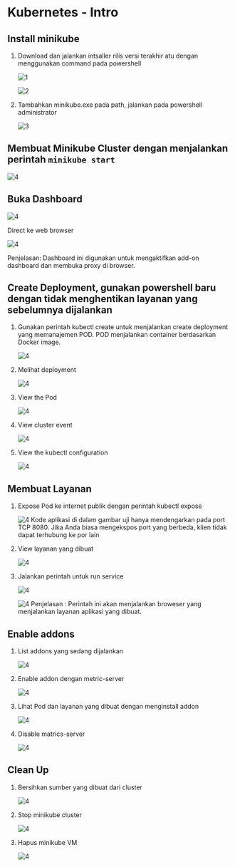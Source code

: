 # Kubernetes - Intro
## Install minikube
1. Download dan jalankan intsaller rilis versi terakhir atu dengan menggunakan command 
pada powershell

    ![1](13/1.png)

    ![2](13/3.png)

2. Tambahkan minikube.exe pada path, jalankan pada powershell administrator

    ![3](13/2.png)

## Membuat Minikube Cluster dengan menjalankan perintah ```minikube start```

![4](13/4.png)

 ## Buka Dashboard

![4](13/5.png)

Direct ke web browser

![4](13/6.png)

Penjelasan:
Dashboard ini digunakan untuk mengaktifkan add-on dashboard dan membuka proxy di 
browser.

## Create Deployment, gunakan powershell baru dengan tidak menghentikan layanan yang sebelumnya dijalankan
1. Gunakan perintah kubectl create untuk menjalankan create deployment yang 
memanajemen POD. POD menjalankan container berdasarkan Docker image.

    ![4](13/7.png)

2. Melihat deployment

    ![4](13/8.png)
   
3. View the Pod

     ![4](13/9.png)
   
4. View cluster event
    
    ![4](13/10.png)

5. View the kubectl configuration

    ![4](13/11.png)
## Membuat Layanan
1. Expose Pod ke internet publik dengan perintah kubectl expose

   ![4](13/12.png)
Kode aplikasi di dalam gambar uji hanya mendengarkan pada port TCP 8080. Jika Anda 
biasa mengekspos port yang berbeda, klien tidak dapat terhubung ke por lain
2. View layanan yang dibuat

    ![4](13/13.png)
3. Jalankan perintah untuk run service

     ![4](13/14.png)

     ![4](13/15.png)
Penjelasan :
Perintah ini akan menjalankan broweser yang menjalankan layanan aplikasi yang 
dibuat.
## Enable addons
1. List addons yang sedang dijalankan

   ![4](13/16.png)
   
2. Enable addon dengan metric-server

    ![4](13/17.png)
   
5. Lihat Pod dan layanan yang dibuat dengan menginstall addon

     ![4](13/18.png)

6. Disable matrics-server

     ![4](13/19.png)

 ## Clean Up
1. Bersihkan sumber yang dibuat dari cluster

   ![4](13/20.png)
   
2. Stop minikube cluster

   ![4](13/21.png)
   
3. Hapus minikube VM

   ![4](13/22.png)
